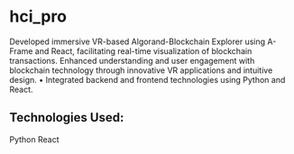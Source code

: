 # hci_pro
Developed immersive VR-based Algorand-Blockchain Explorer using A-Frame and React, facilitating real-time visualization of blockchain transactions. Enhanced understanding and user engagement with blockchain technology through innovative VR  applications and intuitive design. • Integrated backend and frontend technologies using Python and React.
## Technologies Used: 
Python
React
